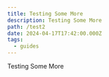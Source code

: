 ```yaml
---
title: Testing Some More
description: Testing Some More
path: /test2
date: 2024-04-17T17:42:00.000Z
tags:
  - guides
---
```

Testing Some More

